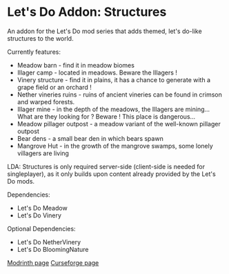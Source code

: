 # Let's Do Addon: Structures

An addon for the Let's Do mod series that adds themed, let's do-like structures to the world.

Currently features:
* Meadow barn - find it in meadow biomes
* Illager camp - located in meadows. Beware the Illagers !
* Vinery structure - find it in plains, it has a chance to generate with a grape field or an orchard !
* Nether vineries ruins - ruins of ancient vineries can be found in crimson and warped forests.
* Illager mine - in the depth of the meadows, the Illagers are mining... What are they looking for ? Beware ! This place is dangerous...
* Meadow pillager outpost - a meadow variant of the well-known pillager outpost
* Bear dens - a small bear den in which bears spawn
* Mangrove Hut - in the growth of the mangrove swamps, some lonely villagers are living

LDA: Structures is only required server-side (client-side is needed for singleplayer), as it only builds upon content already provided by the Let's Do mods.

Dependencies:
* Let's Do Meadow
* Let's Do Vinery

Optional Dependencies:
* Let's Do NetherVinery
* Let's Do BloomingNature

[Modrinth page](https://modrinth.com/datapack/lets-do-addon-structures)
[Curseforge page](https://www.curseforge.com/minecraft/mc-mods/lets-do-addon-structures)
